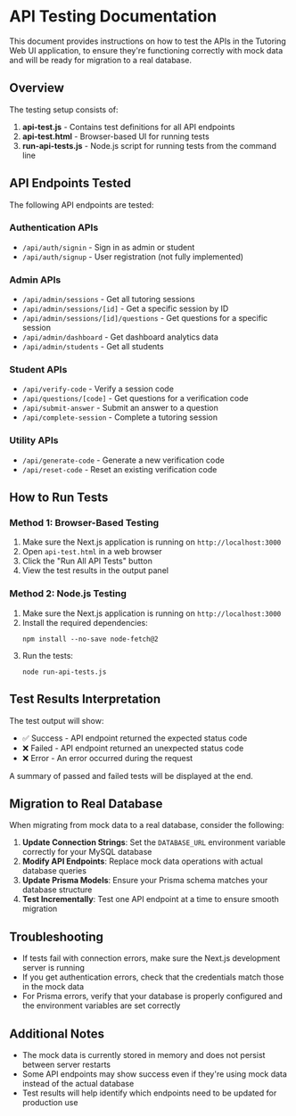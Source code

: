 # API Testing Documentation

This document provides instructions on how to test the APIs in the Tutoring Web UI application, to ensure they're functioning correctly with mock data and will be ready for migration to a real database.

## Overview

The testing setup consists of:

1. **api-test.js** - Contains test definitions for all API endpoints
2. **api-test.html** - Browser-based UI for running tests
3. **run-api-tests.js** - Node.js script for running tests from the command line

## API Endpoints Tested

The following API endpoints are tested:

### Authentication APIs
- `/api/auth/signin` - Sign in as admin or student
- `/api/auth/signup` - User registration (not fully implemented)

### Admin APIs
- `/api/admin/sessions` - Get all tutoring sessions
- `/api/admin/sessions/[id]` - Get a specific session by ID
- `/api/admin/sessions/[id]/questions` - Get questions for a specific session
- `/api/admin/dashboard` - Get dashboard analytics data
- `/api/admin/students` - Get all students

### Student APIs
- `/api/verify-code` - Verify a session code
- `/api/questions/[code]` - Get questions for a verification code
- `/api/submit-answer` - Submit an answer to a question
- `/api/complete-session` - Complete a tutoring session

### Utility APIs
- `/api/generate-code` - Generate a new verification code
- `/api/reset-code` - Reset an existing verification code

## How to Run Tests

### Method 1: Browser-Based Testing

1. Make sure the Next.js application is running on `http://localhost:3000`
2. Open `api-test.html` in a web browser
3. Click the "Run All API Tests" button
4. View the test results in the output panel

### Method 2: Node.js Testing

1. Make sure the Next.js application is running on `http://localhost:3000`
2. Install the required dependencies:
   ```
   npm install --no-save node-fetch@2
   ```
3. Run the tests:
   ```
   node run-api-tests.js
   ```

## Test Results Interpretation

The test output will show:

- ✅ Success - API endpoint returned the expected status code
- ❌ Failed - API endpoint returned an unexpected status code
- ❌ Error - An error occurred during the request

A summary of passed and failed tests will be displayed at the end.

## Migration to Real Database

When migrating from mock data to a real database, consider the following:

1. **Update Connection Strings**: Set the `DATABASE_URL` environment variable correctly for your MySQL database
2. **Modify API Endpoints**: Replace mock data operations with actual database queries
3. **Update Prisma Models**: Ensure your Prisma schema matches your database structure
4. **Test Incrementally**: Test one API endpoint at a time to ensure smooth migration

## Troubleshooting

- If tests fail with connection errors, make sure the Next.js development server is running
- If you get authentication errors, check that the credentials match those in the mock data
- For Prisma errors, verify that your database is properly configured and the environment variables are set correctly

## Additional Notes

- The mock data is currently stored in memory and does not persist between server restarts
- Some API endpoints may show success even if they're using mock data instead of the actual database
- Test results will help identify which endpoints need to be updated for production use 